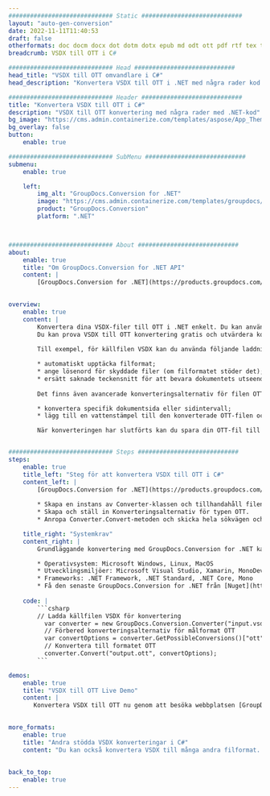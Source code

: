 ```yaml
---
############################# Static ############################
layout: "auto-gen-conversion"
date: 2022-11-11T11:40:53
draft: false
otherformats: doc docm docx dot dotm dotx epub md odt ott pdf rtf tex txt vdx vsdm vsdx vssm vssx vstm vstx vsx vtx xps
breadcrumb: VSDX till OTT i C#

############################# Head ############################
head_title: "VSDX till OTT omvandlare i C#"
head_description: "Konvertera VSDX till OTT i .NET med några rader kod. Använd GroupDocs Document Conversion API för att konvertera över 160 filformat."

############################# Header ############################
title: "Konvertera VSDX till OTT i C#"
description: "VSDX till OTT konvertering med några rader med .NET-kod"
bg_image: "https://cms.admin.containerize.com/templates/aspose/App_Themes/V3/images/bg/header1.png"
bg_overlay: false
button:
    enable: true

############################# SubMenu ############################
submenu:
    enable: true

    left:
        img_alt: "GroupDocs.Conversion for .NET"
        image: "https://cms.admin.containerize.com/templates/groupdocs/images/product-logos/90x90-noborder/groupdocs-conversion-net.png"
        product: "GroupDocs.Conversion"
        platform: ".NET"



############################# About ############################
about:
    enable: true
    title: "Om GroupDocs.Conversion for .NET API"
    content: |
        [GroupDocs.Conversion for .NET](https://products.groupdocs.com/conversion/net/) kan användas för att konvertera Microsoft Word, Excel, PowerPoint, PDF, Visio och andra format. GroupDocs.Conversion är ett fristående API som är lämpligt för back-end och interna system där hög prestanda krävs. Det beror inte på någon programvara som Microsoft eller Open Office.
    

overview:
    enable: true
    content: |
        Konvertera dina VSDX-filer till OTT i .NET enkelt. Du kan använda bara ett par C# kodrader i valfri plattform som du vill, som - Windows, Linux, macOS.
        Du kan prova VSDX till OTT konvertering gratis och utvärdera konverteringsresultatens kvalitet. Tillsammans med enkla filkonverteringsscenarier kan du prova mer avancerade alternativ för att ladda källfilen VSDX och för att spara resultatet OTT. 
        
        Till exempel, för källfilen VSDX kan du använda följande laddningsalternativ:

        * automatiskt upptäcka filformat;
        * ange lösenord för skyddade filer (om filformatet stöder det);
        * ersätt saknade teckensnitt för att bevara dokumentets utseende.
        
        Det finns även avancerade konverteringsalternativ för filen OTT:

        * konvertera specifik dokumentsida eller sidintervall;
        * lägg till en vattenstämpel till den konverterade OTT-filen och många fler.

        När konverteringen har slutförts kan du spara din OTT-fil till den lokala filsökvägen eller någon tredje parts lagring som FTP, Amazon S3, Google Drive, Dropbox etc. Observera - för att konvertera VSDX till {{ TO}} det finns inget behov av någon ytterligare programvara installerad - som MS Office, Open Office, Adobe Acrobat Reader etc.


############################# Steps ############################
steps:
    enable: true
    title_left: "Steg för att konvertera VSDX till OTT i C#"
    content_left: |
        [GroupDocs.Conversion for .NET](https://products.groupdocs.com/conversion/net/) gör det enkelt för utvecklare att konvertera en VSDX-fil till OTT med några rader kod.
        
        * Skapa en instans av Converter-klassen och tillhandahåll filen VSDX med den fullständiga sökvägen
        * Skapa och ställ in Konverteringsalternativ för typen OTT.
        * Anropa Converter.Convert-metoden och skicka hela sökvägen och formatet (OTT) som en parameter

    title_right: "Systemkrav"
    content_right: |
        Grundläggande konvertering med GroupDocs.Conversion for .NET kan göras med bara några enkla steg. Våra API:er stöds på alla större plattformar och operativsystem. Innan du kör koden nedan, se till att du har följande förutsättningar installerade på ditt system.

        * Operativsystem: Microsoft Windows, Linux, MacOS
        * Utvecklingsmiljöer: Microsoft Visual Studio, Xamarin, MonoDevelop
        * Frameworks: .NET Framework, .NET Standard, .NET Core, Mono
        * Få den senaste GroupDocs.Conversion for .NET från [Nuget](https://www.nuget.org/packages/groupdocs.conversion)
         
    code: |
        ```csharp    
        // Ladda källfilen VSDX för konvertering
          var converter = new GroupDocs.Conversion.Converter("input.vsdx");
          // Förbered konverteringsalternativ för målformat OTT
          var convertOptions = converter.GetPossibleConversions()["ott"].ConvertOptions;
          // Konvertera till formatet OTT
          converter.Convert("output.ott", convertOptions);
        ```

demos:
    enable: true
    title: "VSDX till OTT Live Demo"
    content: |
       Konvertera VSDX till OTT nu genom att besöka webbplatsen [GroupDocs.Conversion App](https://products.groupdocs.app/conversion/family). Onlinedemo har följande fördelar
          

more_formats:
    enable: true
    title: "Andra stödda VSDX konverteringar i C#"
    content: "Du kan också konvertera VSDX till många andra filformat. Se listan nedan."
       
       
back_to_top:
    enable: true
---
```

